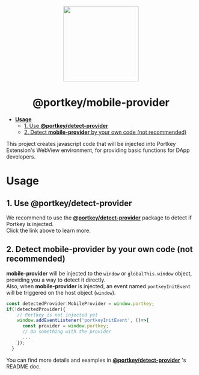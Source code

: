 <p align="center">
  <a href="https://portkeydocs.readthedocs.io/en/pre-release/PortkeyDIDSDK/index.html">
    <img width="200" src= "https://raw.githubusercontent.com/Portkey-Wallet/portkey-web/master/logo.png"/>
  </a>
</p>
<h1 align="center">@portkey/mobile-provider</h1>

- [__Usage__](#usage)
  - [1. Use __@portkey/detect-provider__](#1-use-portkeydetect-provider)
  - [2. Detect __mobile-provider__ by your own code (not recommended)](#2-detect-mobile-provider-by-your-own-code-not-recommended)

This project creates javascript code that will be injected into Portkey Extension's WebView environment, for providing basic functions for DApp developers.

# __Usage__

## 1. Use __@portkey/detect-provider__

We recommend to use the __[@portkey/detect-provider](../detect-provider/README.md)__ package to detect if Portkey is injected.  
Click the link above to learn more.  

## 2. Detect __mobile-provider__ by your own code (not recommended)

__mobile-provider__ will be injected to the `window` or `globalThis.window` object, providing you a way to detect it directly.  
Also, when __mobile-provider__ is injected, an event named `portkeyInitEvent` will be triggered on the host object (`window`).

```typescript
const detectedProvider:MobileProvider = window.portkey;
if(!detectedProvider){
    // Portkey is not injected yet
    window.addEventListener('portkeyInitEvent', ()=>{
      const provider = window.portkey;
      // Do something with the provider
      ...
    });
  }
```

You can find more details and examples in __[@portkey/detect-provider](../detect-provider/README.md)__ 's README doc.
